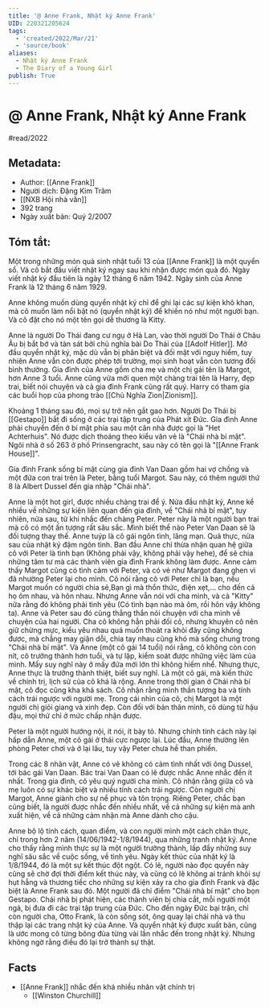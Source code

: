 ```yaml
---
title: '@ Anne Frank, Nhật ký Anne Frank'
UID: 220321205624
tags:
  - 'created/2022/Mar/21'
  - 'source/book'
aliases:
  - Nhật ký Anne Frank
  - The Diary of a Young Girl
publish: True
---
```

# @ Anne Frank, Nhật ký Anne Frank
#read/2022 
## Metadata:
- Author: [[Anne Frank]]
- Người dịch: Đặng Kim Trâm
- [[NXB Hội nhà văn]]
- 392 trang
- Ngày xuất bản: Quý 2/2007

## Tóm tắt:
Một trong những món quà sinh nhật tuổi 13 của [[Anne Frank]] là một quyển sổ. Và cô bắt đầu viết nhật ký ngay sau khi nhận được món quà đó. Ngày viết nhật ký đầu tiên là ngày 12 tháng  6 năm 1942. Ngày sinh của Anne Frank là 12 tháng 6 năm 1929.

Anne không muốn dùng quyển nhật ký chỉ để ghi lại các sự kiện khô khan, mà cô muốn làm nổi bật nó (quyển nhật ký) để khiến nó như một người bạn. Và cô đặt cho nó một tên gọi dễ thương là Kitty.

Anne là người Do Thái đang cư ngụ ở Hà Lan, vào thời người Do Thái ở Châu Âu bị bắt bớ và tàn sát bởi chủ nghĩa bài Do Thái của [[Adolf Hitler]]. Mở đầu quyển nhật ký, mặc dù vẫn bị phân biệt và đối mặt với nguy hiểm, tuy nhiên Anne vẫn còn được phép tới trường, mọi sinh hoạt vẫn còn tương đối bình thường. Gia đình của Anne gồm cha mẹ và một chị gái tên là Margot, hơn Anne 3 tuổi. Anne cũng vừa mới quen một chàng trai tên là Harry, đẹp trai, biết nói chuyện và cả gia đình Frank cũng rất quý. Harry có tham gia các buổi họp của phong trào [[Chủ Nghĩa Zion|Zionism]].

Khoảng 1 tháng sau đó, mọi sự trở nên gắt gao hơn. Người Do Thái bị [[Gestapo]] bắt đi sống ở các trại tập trung của Phát xít Đức. Gia đình Anne phải chuyển đến ở bí mật phía sau một căn nhà được gọi là "Het Achterhuis". Nó được dịch thoáng theo kiểu văn vẻ là "Chái nhà bí mật". Ngôi nhà ở số 263 ở phố Prinsengracht, sau này có tên gọi là "[[Anne Frank House]]". 

Gia đình Frank sống bí mật cùng gia đinh Van Daan gồm hai vợ chồng và một đứa con trai trên là Peter, bằng tuổi Margot. Sau này, có thêm người thứ 8 là Albert Dussel đến gia nhập "Chái nhà".

Anne là một hot girl, được nhiều chàng trai để ý. Nửa đầu nhật ký, Anne kể nhiều về những sự kiện liên quan đến gia đình, về "Chái nhà bí mật", tuy nhiên, nửa sau, từ khi nhắc đến chàng Peter. Peter này là một người bạn trai mà cô có một ấn tượng rất sâu sắc. Mình biết thể nào Peter Van Daan sẽ là đối tượng thay thế. Anne tuýp là cô gái ngôn tình, lãng mạn. Quả thực, nửa sau của nhật ký đậm ngôn tình. Ban đầu Anne chỉ thừa nhận quan hệ giữa cô với Peter  là tình bạn (Không phải vậy, không phải vậy hehe), để sẻ chia những tâm tư mà các thành viên gia đình Frank không làm được. Anne cảm thấy Margot cũng có tình cảm với Peter, và có vẻ như Margot đang ghen vì đã nhường Peter lại cho mình. Cô nói rằng cô với Peter chỉ là bạn, nếu Margot muốn có người chia sẻ,Bạn gì mà thổn thức, điện xẹt,... cho đến cả họ ôm nhau, và hôn nhau. Nhưng Anne vẫn nói với cha mình, và cả "Kitty" nữa rằng đó không phải tình yêu (Có tình bạn nào mà ôm, rồi hôn vậy không ta). Anne và Peter sau đó cũng thẳng thắn nói chuyện với cha mình về chuyện của hai người. Cha cô không hẳn phải đối cô, nhưng khuyên cô nên giữ chừng mực, kiểu yêu nhau quá muốn thoát ra khỏi đây cũng không được, mà chẳng may giận dỗi, chia tay nhau cũng khó mà sống chung trong "Chái nhà bí mật". Và Anne (một cô gái 14 tuổi) nói rằng, cô không còn con nít, cô trưởng thành hơn tuổi, và tự lập, kiểm soát được những việc làm của mình. Mấy suy nghĩ này ở mấy đứa mới lớn thì không hiếm nhể. Nhưng thực, Anne thực là trưởng thành thiệt, biết suy nghĩ. Là một cô gái, mà kiến thức về chính trị, lịch sử của cô khá là rộng. Anne trong thời gian ở Chái nhà bí mật, cô đọc cũng kha khá sách. Cô nhận rằng mình thần tượng ba và tính cách trái ngược với người mẹ. Trong cái nhìn của cô, chị Margot là một người chị giỏi giang và xinh đẹp. Còn đối với bản thân mình, cô dùng từ hậu đậu, mọi thứ chỉ ở mức chấp nhận được.

Peter là một người hướng nội, ít nói, ít bày tỏ. Nhưng chính tính cách này lại hấp dẫn Anne, một cô gái ở thái cực ngược lại. Lúc đầu, Anne thường lên phòng Peter chơi và ở lại lâu, tuy vậy Peter chưa hề than phiền.

Trong các 8 nhân vật, Anne có vẻ không có cảm tình nhất với ông Dussel, tới bác gái Van Daan. Bác trai Van Daan có lẽ được nhắc Anne nhắc đến ít nhất. Trong gia đình, cô yêu quý người cha mình. Cô nhận rằng giữa cô và mẹ luôn có sự khác biệt và nhiều tính cách trái ngược. Còn người chị Margot, Anne giành cho sự nể phục và tôn trọng. Riêng Peter, chắc bạn cũng biết, là người được nhắc đến nhiều nhất, về cả những sự kiện mà anh xuất hiện, về cả những cảm nhận mà Anne dành cho cậu.

 Anne bộ lộ tính cách, quan điểm, và con người mình một cách chân thực, chỉ trong hơn 2 năm (14/06/1942-1/8/1944), qua những tranh nhật ký. Anne cho thấy rằng mình thực sự là một người trưởng thành, lấp đầy những suy nghĩ sâu sắc về cuộc sống, về tình yêu. Ngày kết thúc của nhật ký là 1/8/1944, đó là một sự kết thúc đột ngột. Có lẽ, người nào đọc quyển này cũng sẽ chờ đợi thời điểm kết thúc này, và cũng có lẽ không ai tránh khỏi sự hụt hẫng và thương tiếc cho những sự kiện xảy ra cho gia đình Frank và đặc biệt là Anne Frank sau đó. Một người đã chỉ điểm "Chái nhà bí mật" cho bọn Gestapo. Chái nhà bị phát hiện, các thành viên bị chia cắt, mỗi người một ngả, bị đưa đi các trại tập trung của Đức. Cho đến ngày Đức bại trận, chỉ còn người cha, Otto Frank, là còn sống sót, ông quay lại chái nhà và thu thập lại các trang nhật ký của Anne. Và quyển nhật ký được xuất bản, cũng là ước mong cô từng bông đùa từng vài lần nhắc đến trong nhật ký. Nhưng không ngờ rằng điều đó lại trở thành sự thật.

## Facts
- [[Anne Frank]] nhắc đến khá nhiều nhân vật chính trị
	- [[Winston Churchill]]

	